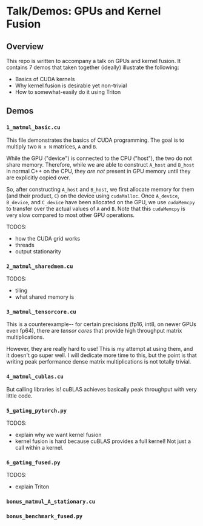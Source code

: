 # Talk/Demos: GPUs and Kernel Fusion

## Overview

This repo is written to accompany a talk on GPUs and kernel fusion.
It contains 7 demos that taken together (ideally) illustrate the following:
* Basics of CUDA kernels
* Why kernel fusion is desirable yet non-trivial
* How to somewhat-easily do it using Triton

## Demos

### `1_matmul_basic.cu`

This file demonstrates the basics of CUDA programming. The goal is to multiply two
`N x N` matrices, `A` and `B`.

While the GPU ("device") is connected to the CPU ("host"), the two do not share memory.
Therefore, while we are able to construct `A_host` and `B_host` in normal C++ on the
CPU, they *are not* present in GPU memory until they are explicitly copied over.

So, after constructing `A_host` and `B_host`, we first allocate memory for them
(and their product, `C`) on the device using `cudaMalloc`.
Once `A_device`, `B_device`, and `C_device` have been allocated on the GPU,
we use `cudaMemcpy` to transfer over the actual values of `A` and `B`.
Note that this `cudaMemcpy` is very slow compared to most other GPU operations.

TODOS:
* how the CUDA grid works
* threads
* output stationarity

### `2_matmul_sharedmem.cu`

TODOS:
* tiling
* what shared memory is

### `3_matmul_tensorcore.cu`

This is a counterexample-- for certain precisions (fp16, int8, on newer GPUs even fp64),
there are *tensor cores* that provide high throughput matrix multiplications.

However, they are really hard to use! This is my attempt at using them, and it doesn't go super well.
I will dedicate more time to this, but the point is that writing peak performance dense matrix
multiplications is not totally trivial.

### `4_matmul_cublas.cu`

But calling libraries is! cuBLAS achieves basically peak throughput with very little code.

### `5_gating_pytorch.py`

TODOS:
* explain why we want kernel fusion
* kernel fusion is hard because cuBLAS provides a full kernel! Not just a call within a kernel.

### `6_gating_fused.py`

TODOS:
* explain Triton

### `bonus_matmul_A_stationary.cu`

### `bonus_benchmark_fused.py`

